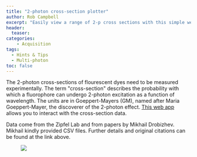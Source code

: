 ```yaml
---
title: "2-photon cross-section plotter"
author: Rob Campbell
excerpt: "Easily view a range of 2-p cross sections with this simple web app"
header:
  teaser: 
categories:
    - Acquisition
tags: 
  - Hints & Tips
  - Multi-photon
toc: false
---
```


The 2-photon cross-sections of flourescent dyes need to be measured experimentally.
The term "cross-section" describes the probability with which a fluorophore can undergo 2-photon excitation as a function of wavelength.
The units are in Goeppert-Mayers (GM), named after Maria Goeppert-Mayer, the discoverer of the 2-photon effect. 
[This web app](https://SWC-Advanced-Microscopy.github.io/2p_crosssection_viewer/) allows you to interact with the cross-section data. 

Data come from the Zipfel Lab and from papers by Mikhail Drobizhev. 
Mikhail kindly provided CSV files. 
Further details and original citations can be found at the link above. 

<figure >
    <img src="{{ site.baseurl }}/assets/images/posts/2p_cross_sections.jpg">
</figure>
